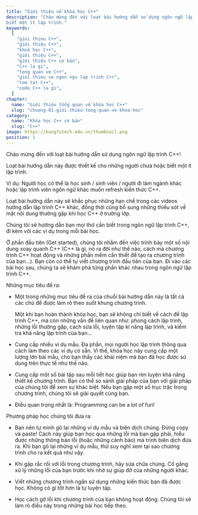 ```yaml
---
title: "Giới thiệu về khóa học C++"
description: "Chào mừng đến với loạt bài hướng dẫn sử dụng ngôn ngữ lập trình C++! Loạt bài hướng dẫn này được thiết kế cho những người chưa hoặc
biết một ít lập trình."
keywords:
  [
    "gioi thieu C++",
    "giới thiệu C++",
    "khoá học C++",
    "giới thiệu C++",
    "giới thiệu C++ cơ bản",
    "C++ la gi",
    "tong quan ve C++",
    "gioi thieu ve ngon ngu lap trinh C++",
    "tom tat C++",
    "code C++ la gi",
  ]
chapter:
  name: "Giới thiệu tổng quan về khóa học C++"
  slug: "chuong-01-gioi-thieu-tong-quan-ve-khoa-hoc"
category:
  name: "Khóa học C++ cơ bản"
  slug: "C++"
image: https://kungfutech.edu.vn/thumbnail.png
position: 1
---
```


Chào mừng đến với loạt bài hướng dẫn sử dụng ngôn ngữ lập trình C++!

Loạt bài hướng dẫn này được thiết kế cho những người chưa hoặc
biết một ít lập trình.

Ví dụ: Người học có thể là học sinh / sinh viên / người đi làm ngành khác hoặc
lập trình viên ngôn ngữ khác muốn refresh kiến thức C++.

Loạt bài hướng dẫn này sẽ khắc phục những hạn chế trong các videos
hướng dẫn lập trình C++ khác, đồng thời cũng bổ sung những thiếu sót
về mặt nội dung thường gặp khi học C++ ở trường lớp.

Chúng tôi sẽ hướng dẫn bạn mọi thứ cần biết trong ngôn ngữ lập trình C++,
đi kèm với các ví dụ trong mỗi bài học.

Ở phần đầu tiên (Get started), chúng tôi nhắm đến việc trình bày
một số nội dung xoay quanh C++ (C++ là gì, nó ra đời như thế nào,
cách mà chương trình C++ hoạt động và những phần mềm cần thiết để tạo ra
chương trình của bạn...). Bạn còn có thể tự viết chương trình đầu tiên của bạn.
Đi vào các bài học sau, chúng ta sẽ khám phá từng phần khác nhau
trong ngôn ngữ lập trình C++.

Những mục tiêu đề ra:

- Một trong những mục tiêu đề ra của chuỗi bài hướng dẫn này là
  tất cả các chủ đề được làm rõ theo suốt khung chương trình.

  Một khi bạn hoàn thành khóa học, bạn sẽ không chỉ biết về cách để
  lập trình C++, mà còn những vấn đề liên quan như: phong cách lập trình,
  những lỗi thường gặp, cách sửa lỗi, luyện tập kĩ năng lập trình,
  và kiểm tra khả năng lập trình của bạn...

- Cung cấp nhiều ví dụ mẫu.
  Đa phần, mọi người học lập trình thông qua cách làm theo các ví dụ có sẵn.
  Vì thế, khóa học này cung cấp một lượng lớn bài mẫu, cho bạn thấy
  các khái niệm mà bạn đã học được sử dụng trên thực tế như thế nào.

- Cung cấp một số bài tập sau mỗi tiết học giúp bạn rèn luyện khả năng
  thiết kế chương trình. Bạn có thể so sánh giải pháp của bạn với
  giải pháp của chúng tôi để xem sự khác biệt.
  Nếu bạn gặp một số trục trặc trong chương trình, chúng tôi sẽ
  giải quyết cùng bạn.

- Điều quan trọng nhất là: Programming can be a lot of fun!

Phương pháp học chúng tôi đưa ra:

- Bạn nên tự mình gõ lại những ví dụ mẫu và biên dịch chúng.
  Đừng copy và paste! Cách này giúp bạn học qua những lỗi mà bạn gặp phải,
  hiểu được những thông báo lỗi (hoặc những cảnh báo) mà trình biên dịch
  đưa ra. Khi bạn gõ lại những ví dụ mẫu, thử suy nghĩ xem tại sao
  chương trình cho ra kết quả như vậy.

- Khi gặp rắc rối với lỗi trong chương trình, hãy sửa chữa chúng.
  Cố gắng xử lý những lỗi của bạn trước khi nhờ sự giúp đỡ của
  những người khác.

- Viết những chương trình ngắn sử dụng những kiến thức bạn đã được học.
  Không có gì tốt hơn là tự luyện tập.

- Học cách gỡ lỗi khi chương trình của bạn không hoạt động.
  Chúng tôi sẽ làm rõ điều này trong những bài học tiếp theo.
